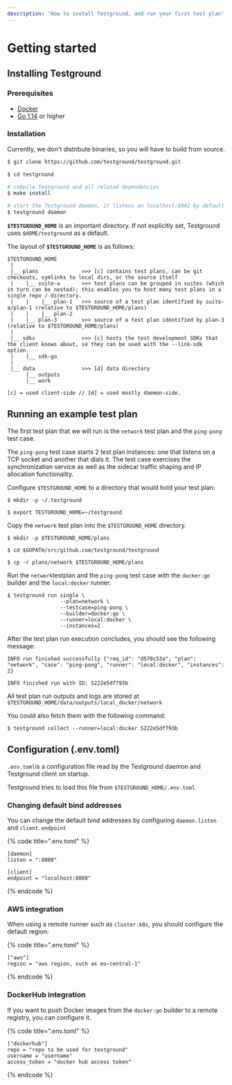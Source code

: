 ```yaml
---
description: 'How to install Testground, and run your first test plan'
---
```


# Getting started

## Installing Testground

### Prerequisites

* [Docker](https://www.docker.com/products/docker-desktop)
* [Go 1.14](https://golang.org/) or higher

### Installation

Currently, we don't distribute binaries, so you will have to build from source.

```bash
$ git clone https://github.com/testground/testground.git

$ cd testground

# compile Testground and all related dependencies
$ make install

# start the Testground daemon, it listens on localhost:8042 by default
$ testground daemon
```

**`$TESTGROUND_HOME`** is an important directory. If not explicitly set, Testground uses `$HOME/testground` as a default.

The layout of **`$TESTGROUND_HOME`** is as follows:

```text
$TESTGROUND_HOME
 |
 |__ plans              >>> [c] contains test plans, can be git checkouts, symlinks to local dirs, or the source itself
 |    |__ suite-a       >>> test plans can be grouped in suites (which in turn can be nested); this enables you to host many test plans in a single repo / directory.
 |    |    |__ plan-1   >>> source of a test plan identified by suite-a/plan-1 (relative to $TESTGROUND_HOME/plans) 
 |    |    |__ plan-2
 |    |__ plan-3        >>> source of a test plan identified by plan-3 (relative to $TESTGROUND_HOME/plans)
 |
 |__ sdks               >>> [c] hosts the test development SDKs that the client knows about, so they can be used with the --link-sdk option.
 |    |__ sdk-go
 |
 |__ data               >>> [d] data directory  
      |__ outputs
      |__ work
 
[c] = used client-side // [d] = used mostly daemon-side.
```

## Running an example test plan

The first test plan that we will run is the `network` test plan and the `ping-pong` test case.

The `ping-pong` test case starts 2 test plan instances: one that listens on a TCP socket and another that dials it. The test case exercises the synchronization service as well as the sidecar traffic shaping and IP allocation functionality.

Configure `$TESTGROUND_HOME` to a directory that would hold your test plan:

```
$ mkdir -p ~/.testground

$ export TESTGROUND_HOME=~/testground
```

Copy the `network` test plan into the `$TESTGROUND_HOME` directory.

```
$ mkdir -p $TESTGROUND_HOME/plans

$ cd $GOPATH/src/github.com/testground/testground

$ cp -r plans/network $TESTGROUND_HOME/plans
```

Run the `network`testplan and the `ping-pong` test case with the `docker:go` builder and the `local:docker` runner.

```
$ testground run single \
                 --plan=network \
                 --testcase=ping-pong \
                 --builder=docker:go \
                 --runner=local:docker \
                 --instances=2
```

After the test plan run execution concludes, you should see the following message:

```
INFO run finished successfully {"req_id": "d570c53a", "plan": "network", "case": "ping-pong", "runner": "local:docker", "instances": 2}

INFO finished run with ID: 5222e5df793b
```

All test plan run outputs and logs are stored at `$TESTGROUND_HOME/data/outputs/local_docker/network`

You could also fetch them with the following command:

```
$ testground collect --runner=local:docker 5222e5df793b
```

## Configuration \(.env.toml\)

`.env.toml`is a configuration file read by the Testground daemon and Testground client on startup.

Testground tries to load this file from `$TESTGROUND_HOME/.env.toml`

### Changing default bind addresses

You can change the default bind addresses by configuring `daemon.listen` and `client.endpoint`

{% code title=".env.toml" %}
```text
[daemon]
listen = ":8080"

[client]
endpoint = "localhost:8080"
```
{% endcode %}

### AWS integration

When using a remote runner such as `cluster:k8s`, you should configure the default region:

{% code title=".env.toml" %}
```text
["aws"]
region = "aws region, such as eu-central-1"
```
{% endcode %}

### DockerHub integration

If you want to push Docker images from the `docker:go` builder to a remote registry, you can configure it.

{% code title=".env.toml" %}
```text
["dockerhub"]
repo = "repo to be used for testground"
username = "username"
access_token = "docker hub access token"
```
{% endcode %}



